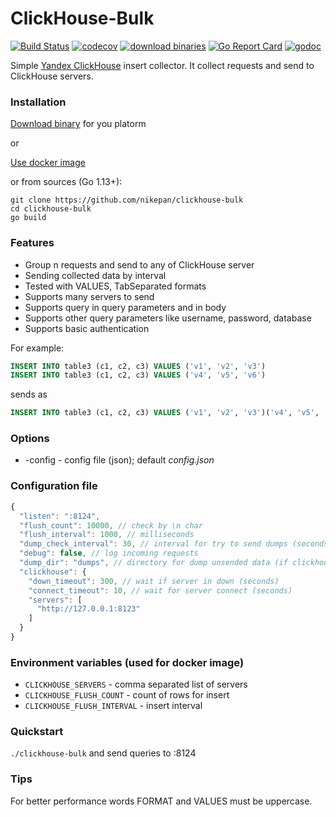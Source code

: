 # ClickHouse-Bulk
 
[![Build Status](https://travis-ci.org/nikepan/clickhouse-bulk.svg?branch=master)](https://travis-ci.org/nikepan/clickhouse-bulk)
[![codecov](https://codecov.io/gh/nikepan/clickhouse-bulk/branch/master/graph/badge.svg)](https://codecov.io/gh/nikepan/clickhouse-bulk)
[![download binaries](https://img.shields.io/badge/binaries-download-blue.svg)](https://github.com/nikepan/clickhouse-bulk/releases)
[![Go Report Card](https://goreportcard.com/badge/github.com/nikepan/clickhouse-bulk)](https://goreportcard.com/report/github.com/nikepan/clickhouse-bulk)
[![godoc](http://img.shields.io/badge/godoc-reference-blue.svg?style=flat)](https://godoc.org/github.com/nikepan/clickhouse-bulk)

Simple [Yandex ClickHouse](https://clickhouse.yandex/) insert collector. It collect requests and send to ClickHouse servers.


### Installation

[Download binary](https://github.com/nikepan/clickhouse-bulk/releases) for you platorm

or

[Use docker image](https://hub.docker.com/r/nikepan/clickhouse-bulk/)


or from sources (Go 1.13+):

```text
git clone https://github.com/nikepan/clickhouse-bulk
cd clickhouse-bulk
go build
```


### Features
- Group n requests and send to any of ClickHouse server
- Sending collected data by interval
- Tested with VALUES, TabSeparated formats
- Supports many servers to send
- Supports query in query parameters and in body
- Supports other query parameters like username, password, database
- Supports basic authentication
 

For example:
```sql
INSERT INTO table3 (c1, c2, c3) VALUES ('v1', 'v2', 'v3')
INSERT INTO table3 (c1, c2, c3) VALUES ('v4', 'v5', 'v6')
```
sends as
```sql
INSERT INTO table3 (c1, c2, c3) VALUES ('v1', 'v2', 'v3')('v4', 'v5', 'v6')
```


### Options
- -config - config file (json); default _config.json_


### Configuration file
```javascript
{
  "listen": ":8124", 
  "flush_count": 10000, // check by \n char
  "flush_interval": 1000, // milliseconds
  "dump_check_interval": 30, // interval for try to send dumps (seconds); -1 to disable
  "debug": false, // log incoming requests
  "dump_dir": "dumps", // directory for dump unsended data (if clickhouse errors)
  "clickhouse": {
    "down_timeout": 300, // wait if server in down (seconds)
    "connect_timeout": 10, // wait for server connect (seconds)
    "servers": [
      "http://127.0.0.1:8123"
    ]
  }
}
```

### Environment variables (used for docker image)

* `CLICKHOUSE_SERVERS` - comma separated list of servers
* `CLICKHOUSE_FLUSH_COUNT` - count of rows for insert
* `CLICKHOUSE_FLUSH_INTERVAL` - insert interval

### Quickstart

`./clickhouse-bulk`
and send queries to :8124


### Tips

For better performance words FORMAT and VALUES must be uppercase.
